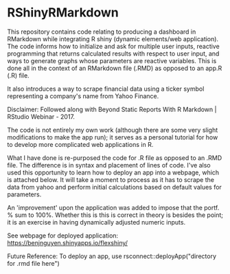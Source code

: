 # RShinyRMarkdown

This repository contains code relating to producing a dashboard in RMarkdown while integrating R shiny (dynamic elements/web application).
The code informs how to initialize and ask for multiple user inputs, reactive programming that returns calculated results with respect to user input, and ways to generate graphs whose parameters are reactive variables. This is done all in the context of an RMarkdown file (.RMD) as opposed to an app.R (.R) file.

It also introduces a way to scrape financial data using a ticker symbol representing a company's name from Yahoo Finance. 

Disclaimer: 
Followed along with Beyond Static Reports With R Markdown | RStudio Webinar - 2017. 

The code is not entirely my own work (although there are some very slight modifications to make the app run); it serves as a personal tutorial for how to develop more complicated web applications in R.

What I have done is re-purposed the code for .R file as opposed to an .RMD file. The difference is in syntax and placement of lines of code. I've also used this opportunity to learn how to deploy an app into a webpage, which is attached below. It will take a moment to process as it has to scrape the data from yahoo and perform initial calculations based on default values for parameters. 

An 'improvement' upon the application was added to impose that the portf. % sum to 100%. Whether this is this is correct in theory is besides the point; it is an exercise in having dynamically adjusted numeric inputs.


See webpage for deployed application:
https://benjnguyen.shinyapps.io/flexshiny/

Future Reference:
To deploy an app, use rsconnect::deployApp("directory for .rmd file here")
